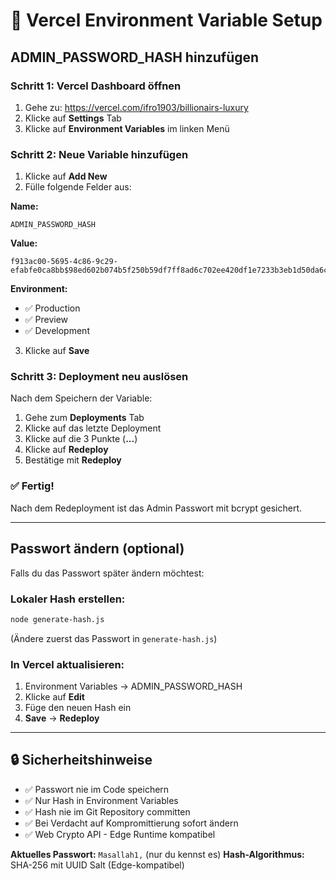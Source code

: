 # 🔐 Vercel Environment Variable Setup

## ADMIN_PASSWORD_HASH hinzufügen

### Schritt 1: Vercel Dashboard öffnen
1. Gehe zu: https://vercel.com/ifro1903/billionairs-luxury
2. Klicke auf **Settings** Tab
3. Klicke auf **Environment Variables** im linken Menü

### Schritt 2: Neue Variable hinzufügen
1. Klicke auf **Add New**
2. Fülle folgende Felder aus:

**Name:**
```
ADMIN_PASSWORD_HASH
```

**Value:**
```
f913ac00-5695-4c86-9c29-efabfe0ca8bb$98ed602b074b5f250b59df7ff8ad6c702ee420df1e7233b3eb1d50da6c39510b
```

**Environment:** 
- ✅ Production
- ✅ Preview
- ✅ Development

3. Klicke auf **Save**

### Schritt 3: Deployment neu auslösen
Nach dem Speichern der Variable:
1. Gehe zum **Deployments** Tab
2. Klicke auf das letzte Deployment
3. Klicke auf die 3 Punkte (**...**)
4. Klicke auf **Redeploy**
5. Bestätige mit **Redeploy**

### ✅ Fertig!
Nach dem Redeployment ist das Admin Passwort mit bcrypt gesichert.

---

## Passwort ändern (optional)

Falls du das Passwort später ändern möchtest:

### Lokaler Hash erstellen:
```bash
node generate-hash.js
```
(Ändere zuerst das Passwort in `generate-hash.js`)

### In Vercel aktualisieren:
1. Environment Variables → ADMIN_PASSWORD_HASH
2. Klicke auf **Edit**
3. Füge den neuen Hash ein
4. **Save** → **Redeploy**

---

## 🔒 Sicherheitshinweise

- ✅ Passwort nie im Code speichern
- ✅ Nur Hash in Environment Variables
- ✅ Hash nie im Git Repository committen
- ✅ Bei Verdacht auf Kompromittierung sofort ändern
- ✅ Web Crypto API - Edge Runtime kompatibel

**Aktuelles Passwort:** `Masallah1,` (nur du kennst es)
**Hash-Algorithmus:** SHA-256 mit UUID Salt (Edge-kompatibel)
